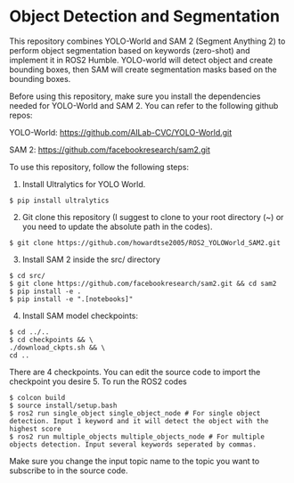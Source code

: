 # Object Detection and Segmentation
This repository combines YOLO-World and SAM 2 (Segment Anything 2) to perform object segmentation based on keywords (zero-shot) and implement it in ROS2 Humble. YOLO-world will detect object and create bounding boxes, then SAM will create segmentation masks based on the bounding boxes.

Before using this repository, make sure you install the dependencies needed for YOLO-World and SAM 2. You can refer to the following github repos: 

YOLO-World: https://github.com/AILab-CVC/YOLO-World.git

SAM 2: https://github.com/facebookresearch/sam2.git

To use this repository, follow the following steps:
1. Install Ultralytics for YOLO World.
```
$ pip install ultralytics
```
2. Git clone this repository (I suggest to clone to your root directory (~) or you need to update the absolute path in the codes).
```
$ git clone https://github.com/howardtse2005/ROS2_YOLOWorld_SAM2.git
```
3. Install SAM 2 inside the src/ directory
```
$ cd src/
$ git clone https://github.com/facebookresearch/sam2.git && cd sam2
$ pip install -e .
$ pip install -e ".[notebooks]"
```
4. Install SAM model checkpoints:
```
$ cd ../..
$ cd checkpoints && \
./download_ckpts.sh && \
cd ..
```
There are 4 checkpoints. You can edit the source code to import the checkpoint you desire
5. To run the ROS2 codes
```
$ colcon build
$ source install/setup.bash
$ ros2 run single_object single_object_node # For single object detection. Input 1 keyword and it will detect the object with the highest score
$ ros2 run multiple_objects multiple_objects_node # For multiple objects detection. Input several keywords seperated by commas.
```
Make sure you change the input topic name to the topic you want to subscribe to in the source code.
